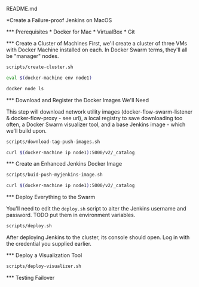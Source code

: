 README.md

*Create a Failure-proof Jenkins on MacOS

*** Prerequisites
    * Docker for Mac
    * VirtualBox
    * Git

*** Create a Cluster of Machines
First, we'll create a cluster of three VMs with Docker Machine installed on each. 
In Docker Swarm terms, they'll all be "manager" nodes.

```bash
scripts/create-cluster.sh

eval $(docker-machine env node1)

docker node ls
```

*** Download and Register the Docker Images We'll Need

This step will download network utility images (docker-flow-swarm-listener & docker-flow-proxy - see url), a local registry to save downloading too often, a Docker Swarm visualizer tool, and a base Jenkins image - which we'll build upon.

```bash
scripts/download-tag-push-images.sh

curl $(docker-machine ip node1):5000/v2/_catalog
```

*** Create an Enhanced Jenkins Docker Image
```bash
scripts/buid-push-myjenkins-image.sh

curl $(docker-machine ip node1):5000/v2/_catalog 
```

*** Deploy Everything to the Swarm

You'll need to edit the ```deploy.sh``` script to alter the Jenkins username and password.
TODO put them in environment variables.

```bash
scripts/deploy.sh
```

After deploying Jenkins to the cluster, its console should open. Log in with the credential you supplied earlier.

*** Deploy a Visualization Tool

```bash
scripts/deploy-visualizer.sh
```

*** Testing Failover










